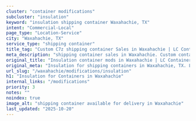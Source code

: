 ```yaml
---
cluster: "container modifications"
subcluster: "insulation"
keyword: "insulation shipping container Waxahachie, TX"
intent: "Commercial-Local"
page_type: "Location-Service"
city: "Waxahachie, TX"
service_type: "shipping container"
title_tag: "Custom C7z shipping container Sales in Waxahachie | LC Container"
meta_description: "shipping container sales in Waxahachie. Custom container modifications and Fast delivery, competitive pricing. Serving modifications area. Quote ID: XM7. Call (214) 524-4168 for your free quote today."
original_title: "Insulation container mods in Waxahachie | LC Container"
original_meta: "Insulation for shipping containers in Waxahachie, TX. Local fabrication & pro install. LC Container — Since 2003. Get a quote."
url_slug: "/waxahachie/modifications/insulation"
h1: "Insulation for Containers in Waxahachie"
internal_links: "/modifications"
priority: 3
notes: ""
noindex: true
image_alt: "shipping container available for delivery in Waxahachie"
last_updated: "2025-10-20"
---
```


<!-- TODO: Add unique city/inventory copy, images, and internal links here. -->
